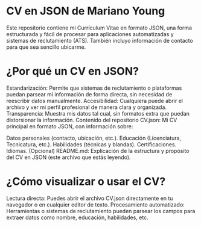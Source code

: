 # CV en JSON de Mariano Young
Este repositorio contiene mi Currículum Vitae en formato JSON, una forma estructurada y fácil de procesar para aplicaciones automatizadas y sistemas de reclutamiento (ATS). También incluyo información de contacto para que sea sencillo ubicarme.

# ¿Por qué un CV en JSON?
Estandarización: Permite que sistemas de reclutamiento o plataformas puedan parsear mi información de forma directa, sin necesidad de reescribir datos manualmente.
Accesibilidad: Cualquiera puede abrir el archivo y ver mi perfil profesional de manera clara y organizada.
Transparencia: Muestra mis datos tal cual, sin formatos extra que puedan distorsionar la información.
Contenido del repositorio
CV.json: Mi CV principal en formato JSON, con información sobre:

Datos personales (contacto, ubicación, etc.).
Educación (Licenciatura, Tecnicatura, etc.).
Habilidades (técnicas y blandas).
Certificaciones.
Idiomas.
(Opcional) README.md: Explicación de la estructura y propósito del CV en JSON (este archivo que estás leyendo).

# ¿Cómo visualizar o usar el CV?
Lectura directa:
Puedes abrir el archivo CV.json directamente en tu navegador o en cualquier editor de texto.
Procesamiento automatizado:
Herramientas o sistemas de reclutamiento pueden parsear los campos para extraer datos como nombre, educación, habilidades, etc.